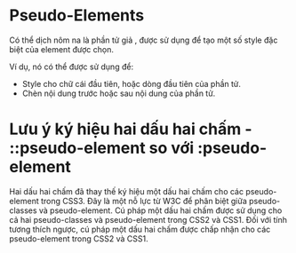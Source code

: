 # Pseudo-Elements
Có thể dịch nôm na là phần tử giả , 
được sử dụng để tạo một số style đặc biệt của element được chọn.

Ví dụ, nó có thể được sử dụng để:
- Style cho chữ cái đầu tiên, hoặc dòng đầu tiên của phần tử.
- Chèn nội dung trước hoặc sau nội dung của phần tử.

# Lưu ý ký hiệu hai dấu hai chấm - ::pseudo-element so với :pseudo-element
Hai dấu hai chấm đã thay thế ký hiệu một dấu hai chấm cho các pseudo-element trong CSS3. 
Đây là một nỗ lực từ W3C để phân biệt giữa pseudo-classes và pseudo-element.
Cú pháp một dấu hai chấm được sử dụng cho cả hai pseudo-classes và pseudo-element trong CSS2 và CSS1.
Đối với tính tương thích ngược, cú pháp một dấu hai chấm được chấp nhận cho các pseudo-element trong CSS2 và CSS1.
